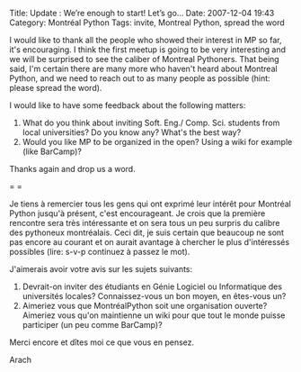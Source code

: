 Title: Update : We&#8217;re enough to start! Let&#8217;s go&#8230;
Date: 2007-12-04 19:43
Category: Montréal Python
Tags: invite, Montreal Python, spread the word

I would like to thank all the people who showed their interest in MP so
far, it's encouraging. I think the first meetup is going to be very
interesting and we will be surprised to see the caliber of Montreal
Pythoners. That being said, I'm certain there are many more who haven't
heard about Montreal Python, and we need to reach out to as many people
as possible (hint: please spread the word).

I would like to have some feedback about the following matters:

1.  What do you think about inviting Soft. Eng./ Comp. Sci. students
    from local universities? Do you know any? What's the best way?
2.  Would you like MP to be organized in the open? Using a wiki for
    example (like BarCamp)?

Thanks again and drop us a word.

</p>
= =

Je tiens à remercier tous les gens qui ont exprimé leur intérêt pour
Montréal Python jusqu'à présent, c'est encourageant. Je crois que la
première rencontre sera très intéressante et on sera tous un peu surpris
du calibre des pythoneux montréalais. Ceci dit, je suis certain que
beaucoup ne sont pas encore au courant et on aurait avantage à chercher
le plus d'intéressés possibles (lire: s-v-p continuez à passez le mot).

J'aimerais avoir votre avis sur les sujets suivants:

1.  Devrait-on inviter des étudiants en Génie Logiciel ou Informatique
    des universités locales? Connaissez-vous un bon moyen, en êtes-vous
    un?
2.  Aimeriez vous que MontréalPython soit une organisation ouverte?
    Aimeriez vous qu'on maintienne un wiki pour que tout le monde puisse
    participer (un peu comme BarCamp)?

Merci encore et dîtes moi ce que vous en pensez.

</p>
Arach
